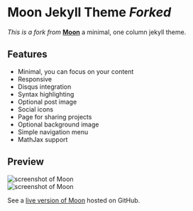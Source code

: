 # Moon Jekyll Theme *Forked*  
  

*This is a fork from* **[Moon](https://taylantatli.github.io/Moon)** a minimal, one column jekyll theme.

## Features
* Minimal, you can focus on your content
* Responsive
* Disqus integration
* Syntax highlighting
* Optional post image
* Social icons
* Page for sharing projects
* Optional background image
* Simple navigation menu
* MathJax support

## Preview

![screenshot of Moon](https://cloud.githubusercontent.com/assets/754514/14509720/61c61058-01d6-11e6-93ab-0918515ecd56.png)    
![screenshot of Moon](https://cloud.githubusercontent.com/assets/754514/14509716/61ac6c8e-01d6-11e6-879f-8308883de790.png)

See a [live version of Moon](https://taylantatli.github.io/Moon) hosted on GitHub.

